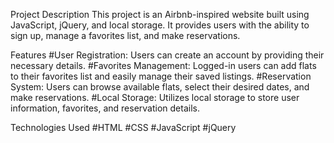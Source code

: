 Project Description
This project is an Airbnb-inspired website built using JavaScript, jQuery, and local storage. It provides users with the ability to sign up, manage a favorites list, and make reservations.

Features
#User Registration: Users can create an account by providing their necessary details.
#Favorites Management: Logged-in users can add flats to their favorites list and easily manage their saved listings.
#Reservation System: Users can browse available flats, select their desired dates, and make reservations.
#Local Storage: Utilizes local storage to store user information, favorites, and reservation details.

Technologies Used
#HTML
#CSS
#JavaScript
#jQuery
